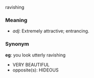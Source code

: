 ravishing
### Meaning
+ _adj_: Extremely attractive; entrancing.

### Synonym

__eg__: you look utterly ravishing

+ VERY BEAUTIFUL
+ opposite(s): HIDEOUS



